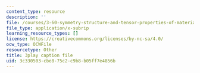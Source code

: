 ```yaml
---
content_type: resource
description: ''
file: /courses/3-60-symmetry-structure-and-tensor-properties-of-materials-fall-2005/3c330503cbe875c2c9b8b05ff7e4856b_1v17Gfdydfg.srt
file_type: application/x-subrip
learning_resource_types: []
license: https://creativecommons.org/licenses/by-nc-sa/4.0/
ocw_type: OCWFile
resourcetype: Other
title: 3play caption file
uid: 3c330503-cbe8-75c2-c9b8-b05ff7e4856b
---
```

